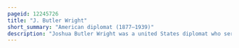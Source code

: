 ```yaml
---
pageid: 12245726
title: "J. Butler Wright"
short_summary: "American diplomat (1877–1939)"
description: "Joshua Butler Wright was a united States diplomat who served as a Representative of the united States in Cuba uruguay Czechoslovakia and Hungary. He was the Twentieth and last third Assistant Secretary of State."
---
```

